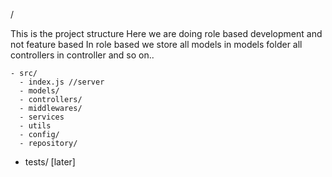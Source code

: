 / 

This is the project structure
Here we are doing role based development and not feature based 
In role based we store all models in models folder all controllers in controller and so on..

    - src/
      - index.js //server
      - models/
      - controllers/
      - middlewares/
      - services
      - utils
      - config/
      - repository/
  - tests/ [later]

